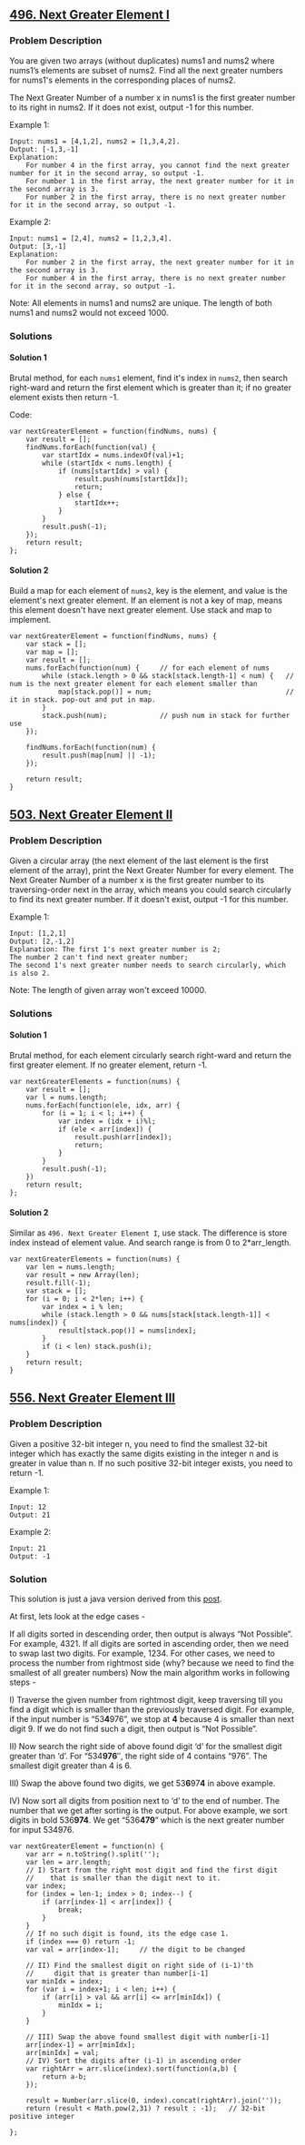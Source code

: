 ## [496. Next Greater Element I](https://leetcode.com/problems/next-greater-element-i/#/description)
### Problem Description

You are given two arrays (without duplicates) nums1 and nums2 where nums1’s elements are subset of nums2. Find all the next greater numbers for nums1's elements in the corresponding places of nums2.

The Next Greater Number of a number x in nums1 is the first greater number to its right in nums2. If it does not exist, output -1 for this number.

Example 1:
```
Input: nums1 = [4,1,2], nums2 = [1,3,4,2].
Output: [-1,3,-1]
Explanation:
    For number 4 in the first array, you cannot find the next greater number for it in the second array, so output -1.
    For number 1 in the first array, the next greater number for it in the second array is 3.
    For number 2 in the first array, there is no next greater number for it in the second array, so output -1.
```

Example 2:
```
Input: nums1 = [2,4], nums2 = [1,2,3,4].
Output: [3,-1]
Explanation:
    For number 2 in the first array, the next greater number for it in the second array is 3.
    For number 4 in the first array, there is no next greater number for it in the second array, so output -1.
```

Note:
All elements in nums1 and nums2 are unique.
The length of both nums1 and nums2 would not exceed 1000.

### Solutions
#### Solution 1

Brutal method, for each `nums1` element, find it's index in `nums2`, then search right-ward and return the first element which is greater than it; if no greater element exists then return -1.

Code:
  ```
  var nextGreaterElement = function(findNums, nums) {
      var result = [];
      findNums.forEach(function(val) {
          var startIdx = nums.indexOf(val)+1;
          while (startIdx < nums.length) {
              if (nums[startIdx] > val) {
                  result.push(nums[startIdx]);
                  return;
              } else {
                  startIdx++;
              }
          }
          result.push(-1);
      });
      return result;
  };
  ```
  
#### Solution 2

Build a map for each element of `nums2`, key is the element, and value is the element's next greater element.
If an element is not a key of map, means this element doesn't have next greater element.
Use stack and map to implement.

```
var nextGreaterElement = function(findNums, nums) {
    var stack = [];
    var map = [];
    var result = [];
    nums.forEach(function(num) {     // for each element of nums
        while (stack.length > 0 && stack[stack.length-1] < num) {   // num is the next greater element for each element smaller than 
            map[stack.pop()] = num;                                 // it in stack. pop-out and put in map.
        }
        stack.push(num);             // push num in stack for further use
    });
    
    findNums.forEach(function(num) {
        result.push(map[num] || -1);
    });
    
    return result;
}
```

## [503. Next Greater Element II](https://leetcode.com/problems/next-greater-element-ii/#/description)
### Problem Description

Given a circular array (the next element of the last element is the first element of the array), print the Next Greater Number for every element. The Next Greater Number of a number x is the first greater number to its traversing-order next in the array, which means you could search circularly to find its next greater number. If it doesn't exist, output -1 for this number.

Example 1:
```
Input: [1,2,1]
Output: [2,-1,2]
Explanation: The first 1's next greater number is 2; 
The number 2 can't find next greater number; 
The second 1's next greater number needs to search circularly, which is also 2.
```
Note: The length of given array won't exceed 10000.

### Solutions
#### Solution 1

Brutal method, for each element circularly search right-ward and return the first greater element. If no greater element, return -1.
```
var nextGreaterElements = function(nums) {
    var result = [];
    var l = nums.length;
    nums.forEach(function(ele, idx, arr) {
        for (i = 1; i < l; i++) {
            var index = (idx + i)%l;
            if (ele < arr[index]) {
                result.push(arr[index]);
                return;
            }
        }
        result.push(-1);
    })
    return result;
};
```

#### Solution 2

Similar as `496. Next Greater Element I`, use stack. The difference is store index instead of element value.
And search range is from 0 to 2*arr_length.

```
var nextGreaterElements = function(nums) {
    var len = nums.length;
    var result = new Array(len);
    result.fill(-1);
    var stack = [];
    for (i = 0; i < 2*len; i++) {
        var index = i % len;
        while (stack.length > 0 && nums[stack[stack.length-1]] < nums[index]) {
            result[stack.pop()] = nums[index];
        }
        if (i < len) stack.push(i);
    }
    return result;
}
```

## [556. Next Greater Element III](https://leetcode.com/problems/next-greater-element-iii/#/description)
### Problem Description

Given a positive 32-bit integer n, you need to find the smallest 32-bit integer which has exactly the same digits existing in the integer n and is greater in value than n. If no such positive 32-bit integer exists, you need to return -1.

Example 1:
```
Input: 12
Output: 21
```
Example 2:
```
Input: 21
Output: -1
```

### Solution

This solution is just a java version derived from this [post](http://www.geeksforgeeks.org/find-next-greater-number-set-digits/).

At first, lets look at the edge cases -

If all digits sorted in descending order, then output is always “Not Possible”. For example, 4321.
If all digits are sorted in ascending order, then we need to swap last two digits. For example, 1234.
For other cases, we need to process the number from rightmost side (why? because we need to find the smallest of all greater numbers)
Now the main algorithm works in following steps -

I) Traverse the given number from rightmost digit, keep traversing till you find a digit which is smaller than the previously traversed digit. For example, if the input number is “53**4**976”, we stop at **4** because 4 is smaller than next digit 9. If we do not find such a digit, then output is “Not Possible”.

II) Now search the right side of above found digit ‘d’ for the smallest digit greater than ‘d’. For “534**976**″, the right side of 4 contains “976”. The smallest digit greater than 4 is 6.

III) Swap the above found two digits, we get 53**6**97**4** in above example.

IV) Now sort all digits from position next to ‘d’ to the end of number. The number that we get after sorting is the output. For above example, we sort digits in bold 536**974**. We get “536**479**” which is the next greater number for input 534976.

```
var nextGreaterElement = function(n) {
    var arr = n.toString().split('');
    var len = arr.length;
    // I) Start from the right most digit and find the first digit 
    //    that is smaller than the digit next to it.
    var index;
    for (index = len-1; index > 0; index--) {
        if (arr[index-1] < arr[index]) {
            break;
        }
    }
    // If no such digit is found, its the edge case 1.
    if (index === 0) return -1;
    var val = arr[index-1];     // the digit to be changed
    
    // II) Find the smallest digit on right side of (i-1)'th 
    //     digit that is greater than number[i-1]
    var minIdx = index;
    for (var i = index+1; i < len; i++) {
        if (arr[i] > val && arr[i] <= arr[minIdx]) {
            minIdx = i;
        }
    }
    
    // III) Swap the above found smallest digit with number[i-1]
    arr[index-1] = arr[minIdx];
    arr[minIdx] = val;
    // IV) Sort the digits after (i-1) in ascending order
    var rightArr = arr.slice(index).sort(function(a,b) {
        return a-b;
    });
    
    result = Number(arr.slice(0, index).concat(rightArr).join(''));
    return (result < Math.pow(2,31) ? result : -1);   // 32-bit positive integer
    
};
```

